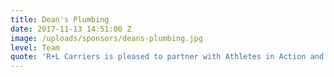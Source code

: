 ```yaml
---
title: Dean's Plumbing
date: 2017-11-13 14:51:00 Z
image: /uploads/sponsors/deans-plumbing.jpg
level: Team
quote: 'R+L Carriers is pleased to partner with Athletes in Action and the Hall of Faith Inductee Ceremony,” said Greg Bronner, VP of Marketing, R+L Carriers.  “We are honored to support the accomplishments of Hall of Faith inductees", added Bronner. "Demonstrating a shared purpose which encourages a collective identity of structured, faith-based interaction are exceptional qualities that expand beyond performance in competition.'
---
```


